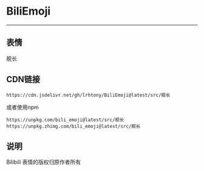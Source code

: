 # BiliEmoji
---
## 表情
舰长
## CDN链接
```
https://cdn.jsdelivr.net/gh/lrhtony/BiliEmoji@latest/src/舰长
```
或者使用npm
```
https://unpkg.com/bili_emoji@latest/src/舰长
https://unpkg.zhimg.com/bili_emoji@latest/src/舰长
```
## 说明
Bilibili 表情的版权归原作者所有
